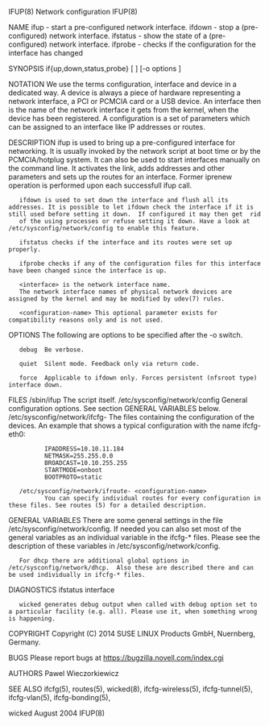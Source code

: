 IFUP(8)                                                                                     Network configuration                                                                                     IFUP(8)



NAME
       ifup - start a pre-configured network interface.
       ifdown - stop a (pre-configured) network interface.
       ifstatus - show the state of a (pre-configured) network interface.
       ifprobe - checks if the configuration for the interface has changed


SYNOPSIS
       if{up,down,status,probe} [ <configuration-name> ] <interface> [-o options ]


NOTATION
       We  use  the terms configuration, interface and device in a dedicated way. A device is always a piece of hardware representing a network interface, a PCI or PCMCIA card or a USB device. An interface
       then is the name of the network interface it gets from the kernel, when the device has been registered. A configuration is a set of parameters which can be assigned to an interface like IP addresses
       or routes.


DESCRIPTION
       ifup is used to bring up a pre-configured interface for networking. It is usually invoked by the network script at boot time or by the PCMCIA/hotplug system.  It can also be used to start interfaces
       manually on the command line.  It activates the link, adds addresses and other parameters and sets up the routes for an interface.
       Former iprenew operation is performed upon each successfull ifup call.

       ifdown is used to set down the interface and flush all its addresses. It is possible to let ifdown check the interface if it is still used before setting it down.  If configured it may then get  rid
       of the using processes or refuse setting it down. Have a look at /etc/sysconfig/network/config to enable this feature.

       ifstatus checks if the interface and its routes were set up properly.

       ifprobe checks if any of the configuration files for this interface have been changed since the interface is up.

       <interface> is the network interface name.
       The network interface names of physical network devices are assigned by the kernel and may be modified by udev(7) rules.

       <configuration-name> This optional parameter exists for compatibility reasons only and is not used.


OPTIONS
       The following are options to be specified after the -o switch.

       debug  Be verbose.

       quiet  Silent mode. Feedback only via return code.

       force  Applicable to ifdown only. Forces persistent (nfsroot type) interface down.


FILES
       /sbin/ifup
              The script itself.
       /etc/sysconfig/network/config
              General configuration options. See section GENERAL VARIABLES below.
       /etc/sysconfig/network/ifcfg- <configuration-name>
              The files containing the configuration of the devices.  An example that shows a typical configuration with the name ifcfg-eth0:

              IPADDRESS=10.10.11.184
              NETMASK=255.255.0.0
              BROADCAST=10.10.255.255
              STARTMODE=onboot
              BOOTPROTO=static

       /etc/sysconfig/network/ifroute- <configuration-name>
              You can specify individual routes for every configuration in these files. See routes (5) for a detailed description.


GENERAL VARIABLES
       There  are  some general settings in the file /etc/sysconfig/network/config.  If needed you can also set most of the general variables as an individual variable in the ifcfg-* files.  Please see the
       description of these variables in /etc/sysconfig/network/config.

       For dhcp there are additional global options in /etc/sysconfig/network/dhcp.  Also these are described there and can be used individually in ifcfg-* files.


DIAGNOSTICS
       ifstatus interface

       wicked generates debug output when called with debug option set to a particular facility (e.g. all). Please use it, when something wrong is happening.


COPYRIGHT
       Copyright (C) 2014 SUSE LINUX Products GmbH, Nuernberg, Germany.

BUGS
       Please report bugs at <https://bugzilla.novell.com/index.cgi>

AUTHORS
       Pawel Wieczorkiewicz

SEE ALSO
       ifcfg(5), routes(5), wicked(8), ifcfg-wireless(5), ifcfg-tunnel(5), ifcfg-vlan(5), ifcfg-bonding(5),



wicked                                                                                           August 2004                                                                                          IFUP(8)
